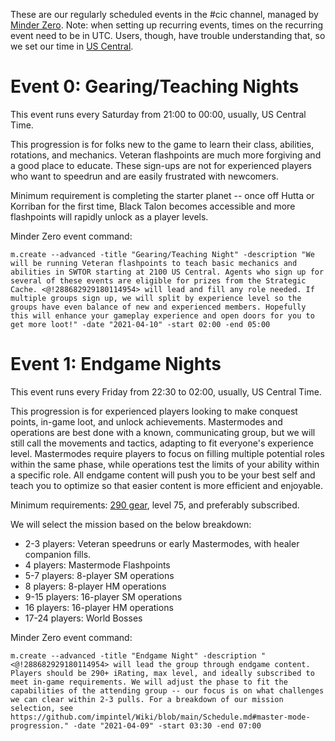 These are our regularly scheduled events in the #cic channel, managed by [Minder Zero](https://top.gg/bot/658698521570181140). Note: when setting up recurring events, times on the recurring event need to be in UTC. Users, though, have trouble understanding that, so we set our time in [US Central](https://time.is/CDT).

# Event 0: Gearing/Teaching Nights

This event runs every Saturday from 21:00 to 00:00, usually, US Central Time.

This progression is for folks new to the game to learn their class, abilities, rotations, and mechanics. Veteran flashpoints are much more forgiving and a good place to educate. These sign-ups are not for experienced players who want to speedrun and are easily frustrated with newcomers.

Minimum requirement is completing the starter planet -- once off Hutta or Korriban for the first time, Black Talon becomes accessible and more flashpoints will rapidly unlock as a player levels.

Minder Zero event command:
```
m.create --advanced -title "Gearing/Teaching Night" -description "We will be running Veteran flashpoints to teach basic mechanics and abilities in SWTOR starting at 2100 US Central. Agents who sign up for several of these events are eligible for prizes from the Strategic Cache. <@!288682929180114954> will lead and fill any role needed. If multiple groups sign up, we will split by experience level so the groups have even balance of new and experienced members. Hopefully this will enhance your gameplay experience and open doors for you to get more loot!" -date "2021-04-10" -start 02:00 -end 05:00
```

# Event 1: Endgame Nights

This event runs every Friday from 22:30 to 02:00, usually, US Central Time.

This progression is for experienced players looking to make conquest points, in-game loot, and unlock achievements. Mastermodes and operations are best done with a known, communicating group, but we will still call the movements and tactics, adapting to fit everyone's experience level. Mastermodes require players to focus on filling multiple potential roles within the same phase, while operations test the limits of your ability within a specific role. All endgame content will push you to be your best self and teach you to optimize so that easier content is more efficient and enjoyable.

Minimum requirements: [290 gear](https://www.reddit.com/r/swtor/comments/dos9kd/recommended_gear_for_master_mode_flashpoints/), level 75, and preferably subscribed.

We will select the mission based on the below breakdown:
* 2-3 players: Veteran speedruns or early Mastermodes, with healer companion fills.
* 4 players: Mastermode Flashpoints
* 5-7 players: 8-player SM operations
* 8 players: 8-player HM operations
* 9-15 players: 16-player SM operations
* 16 players: 16-player HM operations
* 17-24 players: World Bosses

Minder Zero event command:
```
m.create --advanced -title "Endgame Night" -description "<@!288682929180114954> will lead the group through endgame content. Players should be 290+ iRating, max level, and ideally subscribed to meet in-game requirements. We will adjust the phase to fit the capabilities of the attending group -- our focus is on what challenges we can clear within 2-3 pulls. For a breakdown of our mission selection, see https://github.com/impintel/Wiki/blob/main/Schedule.md#master-mode-progression." -date "2021-04-09" -start 03:30 -end 07:00
```

